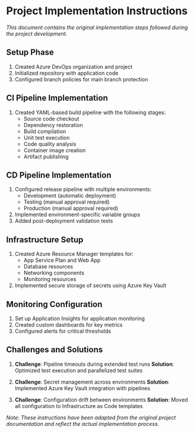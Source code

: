 # Project Implementation Instructions

*This document contains the original implementation steps followed during the project development.*

## Setup Phase
1. Created Azure DevOps organization and project
2. Initialized repository with application code
3. Configured branch policies for main branch protection

## CI Pipeline Implementation
1. Created YAML-based build pipeline with the following stages:
   - Source code checkout
   - Dependency restoration
   - Build compilation
   - Unit test execution
   - Code quality analysis
   - Container image creation
   - Artifact publishing

## CD Pipeline Implementation
1. Configured release pipeline with multiple environments:
   - Development (automatic deployment)
   - Testing (manual approval required)
   - Production (manual approval required)
2. Implemented environment-specific variable groups
3. Added post-deployment validation tests

## Infrastructure Setup
1. Created Azure Resource Manager templates for:
   - App Service Plan and Web App
   - Database resources
   - Networking components
   - Monitoring resources
2. Implemented secure storage of secrets using Azure Key Vault

## Monitoring Configuration
1. Set up Application Insights for application monitoring
2. Created custom dashboards for key metrics
3. Configured alerts for critical thresholds

## Challenges and Solutions
1. **Challenge**: Pipeline timeouts during extended test runs
   **Solution**: Optimized test execution and parallelized test suites

2. **Challenge**: Secret management across environments
   **Solution**: Implemented Azure Key Vault integration with pipelines

3. **Challenge**: Configuration drift between environments
   **Solution**: Moved all configuration to Infrastructure as Code templates

*Note: These instructions have been adapted from the original project documentation and reflect the actual implementation process.*
